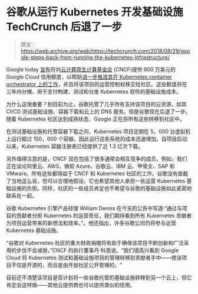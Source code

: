 # 谷歌从运行 Kubernetes 开发基础设施 TechCrunch 后退了一步

> 原文：<https://web.archive.org/web/https://techcrunch.com/2018/08/29/google-steps-back-from-running-the-kubernetes-infrastructure/>

Google today [宣布](https://web.archive.org/web/20230109104857/https://cloud.google.com/blog/products/gcp/google-cloud-grants-9m-in-credits-for-the-operation-of-the-kubernetes-project)将向[云计算原生计算基金会](https://web.archive.org/web/20230109104857/https://www.cncf.io/) (CNCF)提供 900 万美元的 Google Cloud 信用额度，以帮助[进一步推进其在 Kubernetes container orchestrator 上的工作](https://web.archive.org/web/20230109104857/https://www.cncf.io/announcement/2018/08/29/cncf-receives-9-million-cloud-credit-grant-from-google)，并且将该项目的运营控制权移交给社区。这些额度将在三年内分摊，用于支付构建、测试和分发 Kubernetes 软件的基础设施成本。

为什么这很重要？到目前为止，谷歌托管了几乎所有支持该项目的云资源，如其 CI/CD 测试基础设施、容器下载和云上的 DNS 服务。但是谷歌现在后退了一步。随着 Kubernetes 社区达到成熟状态，Google 正在将所有这些转移到社区中。

在测试基础设施和托管容器下载之间，Kubernetes 项目定期在 5，000 台虚拟机上运行超过 150，000 个容器，因此运行这些系统的成本迅速增加。自项目启动以来，Kubernetes 容器注册表已经提供了近 1.3 亿次下载。

另外值得注意的是，CNCF 现在包括了很多通常会相互竞争的成员。例如，我们正在谈论阿里云、AWS、微软 Azure、谷歌云、IBM 云、甲骨文、SAP 和 VMware。所有这些都得益于 CNCF 和 Kubernetes 社区的工作。谷歌没有直截了当地这么说，但可以合理地假设，它也希望其他人承担一些运营 Kubernetes 基础设施的负担。同样，社区的一些成员肯定也不希望与谷歌的基础设施如此紧密地联系在一起。

谷歌 Kubernetes 引擎产品经理 William Deniss 在今天的公告中写道:“通过与项目的贡献者分担 Kubernetes 的运营责任，我们期待看到所有 Kubernetes 贡献者为项目运营带来的新想法和效率。”。他还指出，许多谷歌公司仍将参与运营 Kubernetes 基础设施。

“谷歌对 Kubernetes 社区的重大财政捐赠将有助于确保该项目不断创新和广泛采用的步伐不会减弱，”CNCF 的执行董事丹·科恩说。“我们很高兴看到 Google Cloud 将 Kubernetes 测试和基础设施项目的管理转移到贡献者手中——使该项目不仅是开源的，而且是由开放社区公开管理的。"

目前还不清楚该项目是否计划将一些谷歌托管的基础设施转移到另一个云上，但它肯定会这样做——其他云提供商也可以提供类似的信用。